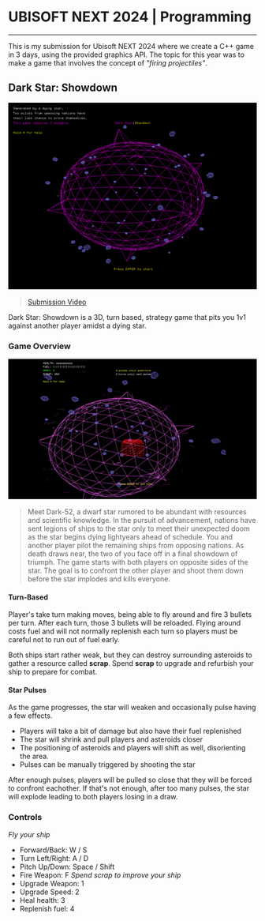 # UBISOFT NEXT 2024 | Programming

---

This is my submission for Ubisoft NEXT 2024 where we create a C++ game in 3 days, using the provided graphics API. The topic for this year was to make a game that involves
the concept of _"firing projectiles"_.

## Dark Star: Showdown

![startscreen](https://github.com/hylu-dev/NextGame/blob/master/Documentation/startscreen.png)
> [Submission Video](https://youtu.be/y0QDXadJF1U?si=1OvYeB-bcZMRMeBM)

Dark Star: Showdown is a 3D, turn based, strategy game that pits you 1v1 against another player amidst a dying star.

### Game Overview

![demo](https://github.com/hylu-dev/NextGame/blob/master/Documentation/demo.gif)

> Meet Dark-52, a dwarf star rumored to be abundant with resources and scientific knowledge. In the pursuit of advancement, nations have sent legions of ships to the star only to meet their unexpected doom as the star begins dying lightyears ahead of schedule.
> You and another player pilot the remaining ships from opposing nations. As death draws near, the two of you face off in a final showdown of triumph.
> The game starts with both players on opposite sides of the star. The goal is to confront the other player
and shoot them down before the star implodes and kills everyone.

#### Turn-Based

Player's take turn making moves, being able to fly around and fire 3 bullets per turn. After each turn, those 3 bullets will be reloaded. Flying around costs fuel and will not normally replenish each turn so players must be careful not to run out of fuel early.

Both ships start rather weak, but they can destroy surrounding asteroids to gather a resource called **scrap**.
Spend **scrap** to upgrade and refurbish your ship to prepare for combat.

#### Star Pulses

As the game progresses, the star will weaken and occasionally pulse having a few effects.

- Players will take a bit of damage but also have their fuel replenished
- The star will shrink and pull players and asteroids closer
- The positioning of asteroids and players will shift as well, disorienting the area.
- Pulses can be manually triggered by shooting the star

After enough pulses, players will be pulled so close that they will be forced to confront eachother. If that's not enough,
after too many pulses, the star will explode leading to both players losing in a draw.

### Controls

*Fly your ship*
- Forward/Back: W / S
- Turn Left/Right: A / D
- Pitch Up/Down: Space / Shift
- Fire Weapon: F
*Spend scrap to improve your ship*
- Upgrade Weapon: 1
- Upgrade Speed: 2
- Heal health: 3
- Replenish fuel: 4
